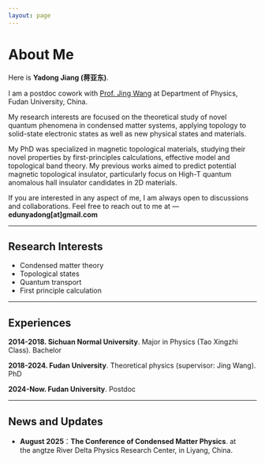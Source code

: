 ```yaml
---
layout: page
---
```


# About Me

Here is **Yadong Jiang (蒋亚东)**.<br>

I am a postdoc cowork with [Prof. Jing Wang](https://scholar.google.com/citations?user=Ukqgbv4AAAAJ&hl=zh-CN) at Department of Physics, Fudan University, China.

My research interests are focused on the theoretical study of novel quantum phenomena in condensed matter systems, applying topology to solid-state electronic states as well as new physical states and materials. 

My PhD was specialized in  magnetic topological materials, studying their novel properties by first-principles calculations, effective model and topological band theory. My previous works aimed to predict potential magnetic topological insulator, particularly focus on High-T quantum anomalous hall insulator candidates in 2D materials.

If you are interested in any aspect of me, I am always open to discussions and collaborations. Feel free to reach out to me at — **edunyadong[at]gmail.com**

---

## Research Interests

- Condensed matter theory
- Topological states
- Quantum transport
- First principle calculation


---

## Experiences

**2014-2018. Sichuan Normal University**. Major in Physics (Tao Xingzhi Class). Bachelor <br>

**2018-2024. Fudan University**. Theoretical physics (supervisor: Jing Wang). PhD <br>

**2024-Now. Fudan University**. Postdoc 


---

## News and Updates

- **August 2025**：**The Conference of Condensed Matter Physics**. at the angtze River Delta Physics Research Center, in Liyang, China.
